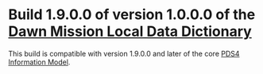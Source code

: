 # Build 1.9.0.0 of version 1.0.0.0 of the [Dawn Mission Local Data Dictionary](https://github.com/nasa-pds-data-dictionaries/ldd-dawn)

This build is compatible with version 1.9.0.0 and later of the core [PDS4 Information Model](https://pds.nasa.gov/pds4/doc/im/).